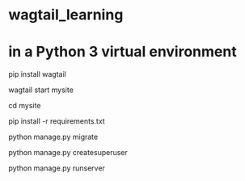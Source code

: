 # wagtail_learning
# in a Python 3 virtual environment

pip install wagtail

wagtail start mysite

cd mysite

pip install -r requirements.txt

python manage.py migrate

python manage.py createsuperuser

python manage.py runserver
